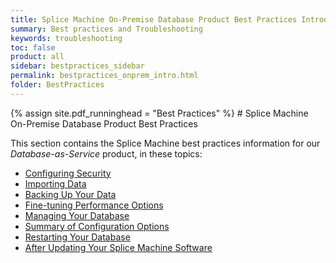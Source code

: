 ```yaml
---
title: Splice Machine On-Premise Database Product Best Practices Introduction
summary: Best practices and Troubleshooting
keywords: troubleshooting
toc: false
product: all
sidebar: bestpractices_sidebar
permalink: bestpractices_onprem_intro.html
folder: BestPractices
---
```

<section>
<div class="TopicContent" data-swiftype-index="true" markdown="1">
{% assign site.pdf_runninghead = "Best Practices" %}
# Splice Machine On-Premise Database Product Best Practices

This section contains the Splice Machine best practices information for our *Database-as-Service* product, in these topics:

* [Configuring Security](bestpractices_onprem_security.html)
* [Importing Data](bestpractices_onprem_importing.html)
* [Backing Up Your Data](bestpractices_onprem_backups.html)
* [Fine-tuning Performance Options](bestpractices_onprem_configperf.html)
* [Managing Your Database](bestpractices_onprem_maintenance.html)
* [Summary of Configuration Options](bestpractices_onprem_configoptions.html)
* [Restarting Your Database](bestpractices_onprem_restarts.html)
* [After Updating Your Splice Machine Software](bestpractices_onprem_updating.html)


</div>
</section>
